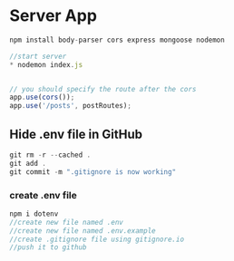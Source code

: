 # Server App

```javascript
npm install body-parser cors express mongoose nodemon

//start server 
* nodemon index.js


// you should specify the route after the cors
app.use(cors());
app.use('/posts', postRoutes);
```

## Hide .env file in GitHub

```javaScript
git rm -r --cached .
git add .
git commit -m ".gitignore is now working"
```

### create .env file

```javaScript
npm i dotenv
//create new file named .env
//create new file named .env.example
//create .gitignore file using gitignore.io
//push it to github
```
